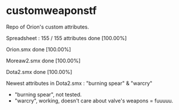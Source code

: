 # customweaponstf
Repo of Orion's custom attributes.

Spreadsheet : 155 / 155 attributes done [100.00%]

Orion.smx done [100.00%]

Moreaw2.smx done [100.00%]

Dota2.smx done [100.00%]

Newest attributes in Dota2.smx : "burning spear" & "warcry"
- "burning spear", not tested.
- "warcry", working, doesn't care about valve's weapons = fuuuuu.
